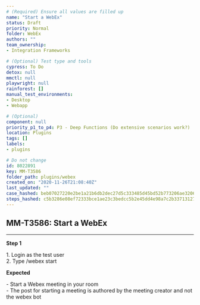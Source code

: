 ```yaml
---
# (Required) Ensure all values are filled up
name: "Start a WebEx"
status: Draft
priority: Normal
folder: WebEx
authors: ""
team_ownership: 
- Integration Frameworks

# (Optional) Test type and tools
cypress: To Do
detox: null
mmctl: null
playwright: null
rainforest: []
manual_test_environments: 
- Desktop
- Webapp

# (Optional)
component: null
priority_p1_to_p4: P3 - Deep Functions (Do extensive scenarios work?)
location: Plugins
tags: []
labels: 
- plugins

# Do not change
id: 8022891
key: MM-T3586
folder_path: plugins/webex
created_on: "2020-11-26T21:08:40Z"
last_updated: ""
case_hashed: beb07027220e2be1a21b6db2dec27d5c333485d45bd52b773206ae32066ec5a02af28f19e0b7f8f12cfe879aa69f2c03
steps_hashed: c5b3286e08ef72333bce1ae23c3bedcc5b2e45dd4e98a7c2b33713127a7de0bdc0ab5b71f3b9c3b1ba60e6edf127d965
---
```


## MM-T3586: Start a WebEx

---

**Step 1**

1\. Login as the test user\
2\. Type /webex start

**Expected**

\- Start a Webex meeting in your room\
\- The post for starting a meeting is authored by the meeting creator and not the webex bot
